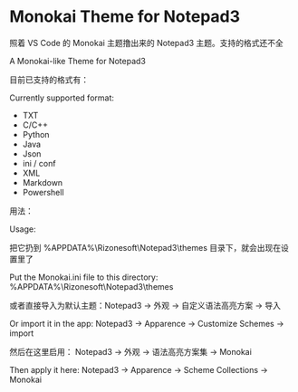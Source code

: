 # Monokai Theme for Notepad3 
  
  
照着 VS Code 的 Monokai 主题撸出来的 Notepad3 主题。支持的格式还不全

A Monokai-like Theme for Notepad3

  
  
目前已支持的格式有：

Currently supported format: 

  
- TXT
- C/C++
- Python
- Java
- Json
- ini / conf
- XML
- Markdown
- Powershell


用法：

Usage:

把它扔到 %APPDATA%\Rizonesoft\Notepad3\themes 目录下，就会出现在设置里了

Put the Monokai.ini file to this directory: %APPDATA%\Rizonesoft\Notepad3\themes 

  
或者直接导入为默认主题：Notepad3 -> 外观 -> 自定义语法高亮方案 -> 导入 

Or import it in the app: Notepad3 -> Apparence -> Customize Schemes -> import

  

然后在这里启用： Notepad3 -> 外观 -> 语法高亮方案集 -> Monokai

Then apply it here: Notepad3 -> Apparence -> Scheme Collections -> Monokai
